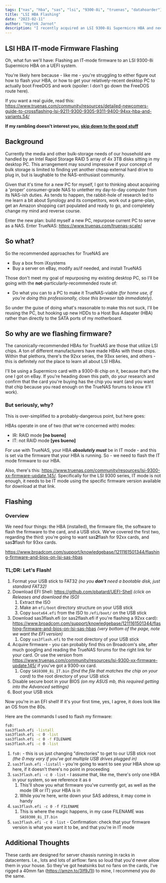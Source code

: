 ```yaml
---
tags: ["nas", "hba", "sas", "lsi", "9300-8i", "truenas", "datahoarder"]
title: "LSI HBA Flashing"
date: "2023-02-11"
author: "Voytek Jarnot"
description: "I recently acquired an LSI 9300-8i Supermicro HBA and needed to flash the firmware for use with TrueNAS... the process was more of a hassle than I'd expected."
---
```


## LSI HBA IT-mode Firmware Flashing

Oh, what fun we'll have: Flashing an IT-mode firmware to an LSI 9300-8i Supermicro HBA on a UEFI system.

You're likely here because - like me - you're struggling to either figure out how to flash your HBA, 
or how to get your relatively-recent desktop PC to actually boot FreeDOS and work (spoiler: I don't go down the FreeDOS route here).

If you want a real guide, read this: https://www.truenas.com/community/resources/detailed-newcomers-guide-to-crossflashing-lsi-9211-9300-9305-9311-9400-94xx-hba-and-variants.54/

**If my rambling doesn't interest you, [skip down to the good stuff](#tldr-lets-flash)**

## Background

Currently the media and other bulk-storage needs of our household are handled by an Intel Rapid Storage RAID 5 array of 4x 3TB disks sitting in my desktop PC.
This arrangement may sound impressive if your concept of bulk storage is limited to finding yet another cheap external hard drive to plug in,
but is laughable to the NAS-enthusiast community. 

Given that it's time for a new PC for myself, I got to thinking about acquiring a 'proper' consumer-grade NAS to untether my day-to-day computer from its
NAS-ish duties. As tends to happen, the rabbit-hole of research led to me learn a bit about Synology and its competitors, work out a game-plan, get an Amazon
shopping cart populated and ready to go, and completely change my mind and reverse course.

Enter the new plan: build myself a new PC, repurpose current PC to serve as a NAS. Enter TrueNAS: https://www.truenas.com/truenas-scale/

## So what?

So the recommended approaches for TrueNAS are
* Buy a box from iXsystems
* Buy a server on eBay, modify as/if needed, and install TrueNAS
 
Those don't meet my goal of repurposing my existing desktop PC, so I'll be going with the **not**-particularly-recommended route of:

* Do what you can to a PC to make it TrueNAS-viable *(for home use, if you're doing this professionally, close this browser tab immediately)*.

So under the guise of doing what's reasonable to make this not suck, I'll be reusing the PC, but hooking up new HDDs to a Host Bus Adapater (HBA) rather
than directly to the SATA ports of my motherboard.

## So why are we flashing firmware?

The canonically-recommended HBAs for TrueNAS are those that utilize LSI chips. A ton of different manufacturers have made HBAs with these chips.
Within that plethora, there's the 92xx series, the 93xx series, and others - this is definitely *not* the place to learn all about LSI HBAs.

I'll be using a Supermicro card with a 9300-8i chip on it, because that's the one I got on eBay. If you're heading down this path, do your research
and confirm that the card you're buying has the chip you want (and you want that chip because you read enough on the TrueNAS forums to know it'll work).

### But seriously, why?

This is over-simplified to a probably-dangerous point, but here goes:

HBAs operate in one of two (that we're concerned with) modes:
* IR: RAID mode **[no bueno]**
* IT: not RAID mode **[yes bueno]**

For use with TrueNAS, your HBA ***absolutely must*** be in IT mode - and this is set via the firmware that your HBA is running. So - we need to flash 
the IT mode firmware to our HBA.

Also, there's this: https://www.truenas.com/community/resources/lsi-9300-xx-firmware-update.145/.
Specifically for the LSI 9300 series, IT mode is not enough, it needs to be IT mode using the specific firmware version available for download at that link.

## Flashing

### Overview
We need four things: the HBA (installed), the firmware file, the software to flash the firmware to the card, and a USB stick.
We've covered the first two, regarding the third: you're going to want sas**2**flash for 92xx cards, and sas**3**flash for 93xx cards.

https://www.broadcom.com/support/knowledgebase/1211161501344/flashing-firmware-and-bios-on-lsi-sas-hbas

### TL;DR: Let's Flash!
1. Format your USB stick to FAT32 *(no you **don't** need a bootable disk, just standard FAT32)*
1. Download EFI Shell: https://github.com/pbatard/UEFI-Shell *(click on Releases and download the ISO)*
    1. Extract the ISO
    1. Make an `efi/boot` directory structure on your USB stick
    1. Copy `bootx64.efi` from the ISO to `/efi/boot/` on the USB stick
1. Download sas3flash.efi (or sas2flash.efi if you're flashing a 92xx card): 
  https://www.broadcom.com/support/knowledgebase/1211161501344/flashing-firmware-and-bios-on-lsi-sas-hbas *(very bottom of the page, note we want the EFI version)*
    1. Copy `sas3flash.efi` to the root directory of your USB stick
1. Acquire firmware - you can probably find this on Broadcom's site, after much googling and reading the TrueNAS forums for the right link for your card. Or use the
version from https://www.truenas.com/community/resources/lsi-9300-xx-firmware-update.145/ if you've got a 9300-xx card.
    1. Copy `SAS9300_8i_IT.bin` *(find the file that matches the chip on your card)* to the root directory of your USB stick
1. Disable secure boot in your BIOS *(on my ASUS mb, this required getting into the Advanced settings)*
1. Boot your USB stick

Now you're in an EFI shell! If it's your first time, yes, I agree, it does look like an OS from the 80s.

Here are the commands I used to flash my firmware:

```sh
fs0:
sas3flash.efi -listall
sas3flash.efi -c 0 -list
sas3flash.efi -c 0 -f FILENAME
sas3flash.efi -c 0 -list 
```

1. `fs0:` - this is us just changing "directories" to get to our USB stick root *(the 0 may vary if you've got multiple USB drives plugged in)*
1. `sas3flash.efi -listall` - you're going to want to see your HBA show up here, if it doesn't there's no point in proceeding
1. `sas3flash.efi -c 0 -list` - I assume that, like me, there's only one HBA in your system, so we reference it as `0`
    1. This'll show you what firmware you've currently got, as well as the mode (IR or IT) your HBA is in
    1. While you're here, write down your SAS address, it may come in handy
1. `sas3flash.efi -c 0 -f FILENAME`
    1. This is where the magic happens, in my case FILENAME was `SAS9300_8i_IT.bin`
1. `sas3flash.efi -c 0 -list` - Confirmation: check that your firmware version is what you want it to be, and that you're in IT mode

## Additional Thoughts

These cards are designed for server chassis running in racks in datacenters. I.e., lots and lots of airflow: fans so loud that you'd
never allow them in your house. So they've got heatsinks but no fans on the cards, I've rigged a 40mm fan (https://amzn.to/3If9J1I) to mine, 
I recommend you do the same.